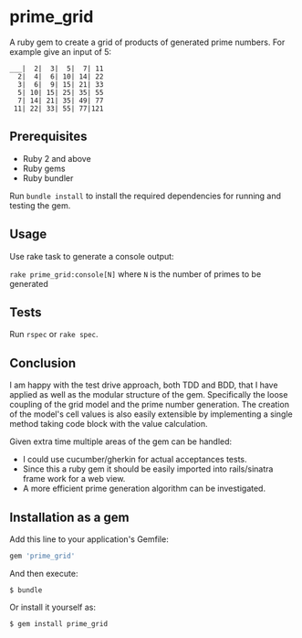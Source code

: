 # prime_grid
A ruby gem to create a grid of products of generated prime numbers. For example give an input of 5:
```
___|  2|  3|  5|  7| 11
  2|  4|  6| 10| 14| 22
  3|  6|  9| 15| 21| 33
  5| 10| 15| 25| 35| 55
  7| 14| 21| 35| 49| 77
 11| 22| 33| 55| 77|121
```

## Prerequisites

* Ruby 2 and above
* Ruby gems
* Ruby bundler

Run `bundle install` to install the required dependencies for running and testing the gem.

## Usage

Use rake task to generate a console output:

`rake prime_grid:console[N]` where `N` is the number of primes to be generated

## Tests

Run `rspec` or `rake spec`.

## Conclusion

I am happy with the test drive approach, both TDD and BDD, that I have applied as well as the modular structure of the gem. Specifically the loose coupling of the grid model and the prime number generation. The creation of the model's cell values is also easily extensible by implementing a single method taking code block with the value calculation.

Given extra time multiple areas of the gem can be handled:
* I could use cucumber/gherkin for actual acceptances tests.
* Since this a ruby gem it should be easily imported into rails/sinatra frame work for a web view.
* A more efficient prime generation algorithm can be investigated.


## Installation as a gem

Add this line to your application's Gemfile:

```ruby
gem 'prime_grid'
```

And then execute:

    $ bundle

Or install it yourself as:

    $ gem install prime_grid

